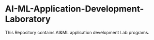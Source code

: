 # AI-ML-Application-Development-Laboratory
This Repository contains AI&amp;ML application development Lab programs.
